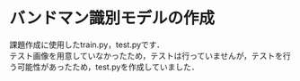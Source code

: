 # バンドマン識別モデルの作成
課題作成に使用したtrain.py，test.pyです．  
テスト画像を用意していなかったため，テストは行っていませんが，テストを行う可能性があったため，test.pyを作成していました．

